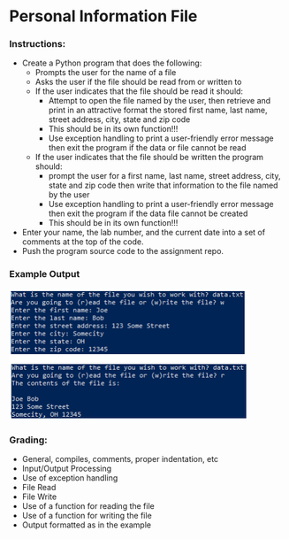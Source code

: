 # Personal Information File

### Instructions:
 
- Create a Python program that does the following:
  - Prompts the user for the name of a file 
  - Asks the user if the file should be read from or written to 
   - If the user indicates that the file should be read it should:
     - Attempt to open the file named by the user, then retrieve and print in an attractive format the stored first name, last name, street address, city, state and zip code
     - This should be in its own function!!!
     - Use exception handling to print a user-friendly error message then exit the program if the data or file cannot be read
  - If the user indicates that the file should be written the program should:
    - prompt the user for a first name, last name, street address, city, state and zip code then write that information to the file named by the user
    - Use exception handling to print a user-friendly error message then exit the program if the data file cannot be created
    - This should be in its own function!!!
- Enter your name, the lab number, and the current date into a set of comments at the top of the code.          
- Push the program source code to the assignment repo. 

### Example Output
![Screenshot](ch6l1.png)

### Grading:
- General, compiles, comments, proper indentation, etc  
- Input/Output Processing
- Use of exception handling
- File Read  
- File Write
- Use of a function for reading the file
- Use of a function for writing the file
- Output formatted as in the example
